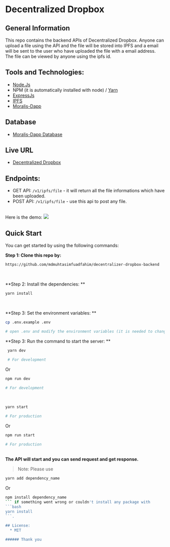 # Decentralized Dropbox

## General Information

This repo contains the backend APIs of Decentralized Dropbox. Anyone can upload a file using the API and the file will be stored into IPFS and a email will be sent to the user who have uploaded the file with a email address. The file can be viewed by anyone using the ipfs id.

## Tools and Technologies:
  * <a href="https://nodejs.org/en/">Node.Js</a>
  * NPM (it is automatically installed with node) / <a href="https://yarnpkg.com/">Yarn</a>
  * <a href="https://expressjs.com/">ExpressJs</a>
  * <a href="https://ipfs.tech/">IPFS</a>
  * <a href="https://moralis.io/">Moralis-Dapp</a>

## Database
  * <a href="https://v1docs.moralis.io/moralis-dapp/database">Moralis-Dapp Database</a>
  
## Live URL
  * <a href="https://decentralized-dropbox-backend.herokuapp.com">Decentralized Dropbox</a>
  
## Endpoints:
  * GET API: ```/v1/ipfs/file``` - it will return all the file informations which have been uploaded.
  * POST API: ```/v1/ipfs/file``` - use this api to post any file.
  </br>
  Here is the demo:
  <img src="https://user-images.githubusercontent.com/69357704/185756948-a572f56f-a844-46ba-9efa-21dec192b44c.png">

## Quick Start </br>
You can get started by using the following commands:</br>

**Step 1: Clone this repo by:** </br>
```bash
https://github.com/mdmuhtasimfuadfahim/decentralizer-dropbox-backend
```
</br>

**Step 2: Install the dependencies: **</br>
  ```bash
  yarn install
  ``` 
  </br>
  
**Step 3: Set the environment variables: **</br>

```bash
cp .env.example .env

# open .env and modify the environment variables (it is needed to change the SMTP and Moralis ENVs)
```

**Step 3: Run the command to start the server: **</br>
```bash
 yarn dev
  
 # For development
```

Or

```bash
npm run dev

# For development
```

</br>

```bash
yarn start

# For production
```

Or

```bash
npm run start

# For production
```
  
</br>**The API will start and you can send request and get response.**</br>

> Note: Please use 
```bash
yarn add dependency_name
```
Or 
```bash
npm install dependency_name
``` if something went wrong or couldn't install any package with 
```bash
yarn install
```.

## License:
  * MIT
 
###### Thank you
